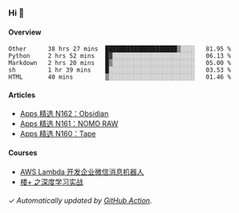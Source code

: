 ### Hi 👋

#### Overview

<!--START_SECTION:waka-->
```text
Other      38 hrs 27 mins  ████████████████████▒░░░░   81.95 % 
Python     2 hrs 52 mins   █▓░░░░░░░░░░░░░░░░░░░░░░░   06.13 % 
Markdown   2 hrs 20 mins   █▒░░░░░░░░░░░░░░░░░░░░░░░   05.00 % 
sh         1 hr 39 mins    █░░░░░░░░░░░░░░░░░░░░░░░░   03.53 % 
HTML       40 mins         ▒░░░░░░░░░░░░░░░░░░░░░░░░   01.46 % 
```
<!--END_SECTION:waka-->

#### Articles

<!-- BLOG:START -->
- [Apps 精选 N162：Obsidian](https://huhuhang.com/post/product-hunt/product-hunt-n162)
- [Apps 精选 N161：NOMO RAW](https://huhuhang.com/post/product-hunt/product-hunt-n161)
- [Apps 精选 N160：Tape](https://huhuhang.com/post/product-hunt/product-hunt-n160)
<!-- BLOG:END -->

#### Courses

<!-- SYL:START -->
- [AWS Lambda 开发企业微信消息机器人](https://lanqiao.cn/courses/2868)
- [楼+ 之深度学习实战](https://lanqiao.cn/courses/2617)
<!-- SYL:END -->

###### ✓ Automatically updated by [GitHub Action](https://github.com/huhuhang/huhuhang/actions).
